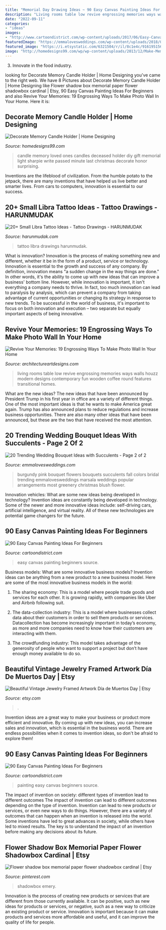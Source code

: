 ```yaml
---
title: "Memorial Day Drawing Ideas ~ 90 Easy Canvas Painting Ideas For Beginners"
description: "Living rooms table low revive engrossing memories ways walls houzz modern designs contemporary fun wooden coffee round features transitional homes"
date: "2022-09-11"
categories:
- "ideas"
images:
- "http://www.cartoondistrict.com/wp-content/uploads/2017/06/Easy-Canvas-Painting-Ideas-For-Beginners0201.jpg"
featuredImage: "https://emmalovesweddings.com/wp-content/uploads/2018/03/pink-and-burgundy-wedding-bouquet-with-succulents.jpg"
featured_image: "https://i.etsystatic.com/6321504/r/il/8c1e4c/916195156/il_1588xN.916195156_kn3d.jpg"
image: "http://homedesigns99.com/wp/wp-content/uploads/2013/12/Make-Memory-Candle.jpg"
---
```



3. Innovate in the food industry. 

	

		
looking for Decorate Memory Candle Holder | Home Designing you've came to the right web. We have 8 Pictures about Decorate Memory Candle Holder | Home Designing like Flower shadow box memorial paper flower shadowbox cardinal | Etsy, 90 Easy Canvas Painting Ideas For Beginners and also Revive Your Memories: 19 Engrossing Ways To Make Photo Wall In Your Home. Here it is:
		
    
## Decorate Memory Candle Holder | Home Designing

<img loading=lazy src="http://homedesigns99.com/wp/wp-content/uploads/2013/12/Make-Memory-Candle.jpg" onerror="this.onerror=null;this.src='https://tse4.mm.bing.net/th?id=OIP.PSPm75OH0pa51VrGTNlFywHaLE&amp;pid=15.1';" alt="Decorate Memory Candle Holder | Home Designing">

_Source: homedesigns99.com_

>candle memory loved ones candles deceased holder diy gift memorial light sharpie write passed minute last christmas decorate honor surprising. 

	

Inventions are the lifeblood of civilization. From the humble potato to the jetpack, there are many inventions that have helped us live better and smarter lives. From cars to computers, innovation is essential to our success.

    
## 20+ Small Libra Tattoo Ideas - Tattoo Drawings - HARUNMUDAK

<img loading=lazy src="https://harunmudak.com/wp-content/uploads/2020/07/Libra-Tattoo-Ideas-Tattoo-Drawings-3-768x1024.jpg" onerror="this.onerror=null;this.src='https://tse4.mm.bing.net/th?id=OIP.eR44mFt95De7g5bUE21AnwHaJ4&amp;pid=15.1';" alt="20+ Small Libra Tattoo Ideas - Tattoo Drawings - HARUNMUDAK">

_Source: harunmudak.com_

>tattoo libra drawings harunmudak. 

	

What is innovation?
Innovation is the process of making something new and different, whether it be in the form of a product, service or technology. Innovation is essential to the growth and success of any company. By definition, innovation means "a sudden change in the way things are done." In other words, it's the ability to come up with new ideas that can improve a business' bottom line.
However, while innovation is important, it isn't everything a company needs to thrive. In fact, too much innovation can lead to paralysis by analysis, which can prevent a company from taking advantage of current opportunities or changing its strategy in response to new trends. To be successful in the world of business, it's important to focus on both innovation and execution – two separate but equally important aspects of being innovative.

    
## Revive Your Memories: 19 Engrossing Ways To Make Photo Wall In Your Home

<img loading=lazy src="http://www.architectureartdesigns.com/wp-content/uploads/2016/03/2-35.jpg" onerror="this.onerror=null;this.src='https://tse3.mm.bing.net/th?id=OIP.6XQM0u8lUAcewp55HA-I_gAAAA&amp;pid=15.1';" alt="Revive Your Memories: 19 Engrossing Ways To Make Photo Wall In Your Home">

_Source: architectureartdesigns.com_

>living rooms table low revive engrossing memories ways walls houzz modern designs contemporary fun wooden coffee round features transitional homes. 

	

What are the new ideas?
The new ideas that have been announced by President Trump in his first year in office are a variety of different things. One of the most important ideas is that he wants to make America great again. Trump has also announced plans to reduce regulations and increase business opportunities. There are also many other ideas that have been announced, but these are the two that have received the most attention.

    
## 20 Trending Wedding Bouquet Ideas With Succulents - Page 2 Of 2

<img loading=lazy src="https://emmalovesweddings.com/wp-content/uploads/2018/03/pink-and-burgundy-wedding-bouquet-with-succulents.jpg" onerror="this.onerror=null;this.src='https://tse4.mm.bing.net/th?id=OIP.z2ATfxni9jhdv86txRGPJAHaLF&amp;pid=15.1';" alt="20 Trending Wedding Bouquet Ideas with Succulents - Page 2 of 2">

_Source: emmalovesweddings.com_

>burgundy pink bouquet flowers bouquets succulents fall colors bridal trending emmalovesweddings marsala weddings popular arrangements most greenery christmas blush flower. 

	

Innovation vehicles: What are some new ideas being developed in technology?
Invention ideas are constantly being developed in technology. Some of the newer and more innovative ideas include: self-driving cars, artificial intelligence, and virtual reality. All of these new technologies are potential game changers for the future.

    
## 90 Easy Canvas Painting Ideas For Beginners

<img loading=lazy src="http://www.cartoondistrict.com/wp-content/uploads/2017/06/Easy-Canvas-Painting-Ideas-For-Beginners21-1.jpg" onerror="this.onerror=null;this.src='https://tse1.mm.bing.net/th?id=OIP.4OkhfQN4teidQ5dAVEC1JwHaJ4&amp;pid=15.1';" alt="90 Easy Canvas Painting Ideas For Beginners">

_Source: cartoondistrict.com_

>easy canvas painting beginners source. 

	

Business models: What are some innovative business models?
Invention ideas can be anything from a new product to a new business model. Here are some of the most innovative business models in the world:
1. The sharing economy: This is a model where people trade goods and services for each other. It is growing rapidly, with companies like Uber and Airbnb following suit.

2. The data-collection industry: This is a model where businesses collect data about their customers in order to sell them products or services. Datacollection has become increasingly important in today’s economy, as more and more companies need to know how their customers are interacting with them.

3. The crowdfunding industry: This model takes advantage of the generosity of people who want to support a project but don’t have enough money available to do so.

    
## Beautiful Vintage Jewelry Framed Artwork Día De Muertos Day | Etsy

<img loading=lazy src="https://i.etsystatic.com/6321504/r/il/8c1e4c/916195156/il_1588xN.916195156_kn3d.jpg" onerror="this.onerror=null;this.src='https://tse1.mm.bing.net/th?id=OIP.l7UHvvH9y9zV25n8Xcu1sgHaJ3&amp;pid=15.1';" alt="Beautiful Vintage Jewelry Framed Artwork Día de Muertos Day | Etsy">

_Source: etsy.com_

>. 

	

Invention ideas are a great way to make your business or product more efficient and innovative. By coming up with new ideas, you can increase sales and innovation, which is essential in the business world. There are endless possibilities when it comes to invention ideas, so don't be afraid to explore them!

    
## 90 Easy Canvas Painting Ideas For Beginners

<img loading=lazy src="http://www.cartoondistrict.com/wp-content/uploads/2017/06/Easy-Canvas-Painting-Ideas-For-Beginners0201.jpg" onerror="this.onerror=null;this.src='https://tse2.mm.bing.net/th?id=OIP.hI1Tv4Y6Y5t2unCN60fbQgHaLc&amp;pid=15.1';" alt="90 Easy Canvas Painting Ideas For Beginners">

_Source: cartoondistrict.com_

>painting easy canvas beginners source. 

	

The impact of invention on society: different types of invention lead to different outcomes
The impact of invention can lead to different outcomes depending on the type of invention. Invention can lead to new products or services, or even new ways to do things. However, there are a variety of outcomes that can happen when an invention is released into the world. Some inventions have led to great advances in society, while others have led to mixed results. The key is to understand the impact of an invention before making any decisions about its future.

    
## Flower Shadow Box Memorial Paper Flower Shadowbox Cardinal | Etsy

<img loading=lazy src="https://i.pinimg.com/736x/33/30/db/3330db3a555ac1fb27b2e67607e05c6e.jpg" onerror="this.onerror=null;this.src='https://tse4.mm.bing.net/th?id=OIP.ykZsm3-698FxzCa2Jr0lPwHaJ3&amp;pid=15.1';" alt="Flower shadow box memorial paper flower shadowbox cardinal | Etsy">

_Source: pinterest.com_

>shadowbox emery. 

	

Innovation is the process of creating new products or services that are different from those currently available. It can be positive, such as new ideas for products or services, or negative, such as a new way to criticize an existing product or service. Innovation is important because it can make products and services more affordable and useful, and it can improve the quality of life for people.

